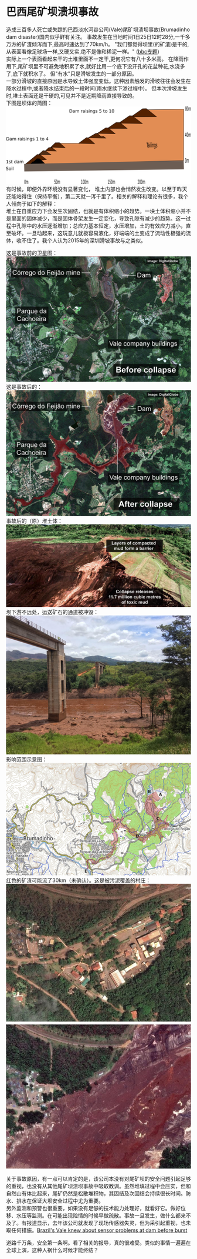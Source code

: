 # 巴西尾矿坝溃坝事故

造成三百多人死亡或失踪的巴西淡水河谷公司(Vale)尾矿坝溃坝事故(Brumadinho dam disaster)国内似乎鲜有关注。 事故发生在当地时间1日25日12时28分,一千多万方的矿渣倾泻而下,最高时速达到了70km/h。 "我们都觉得坝里(的矿渣)是干的,从表面看像足球场一样,又硬又实,绝不是像和稀泥一样。" ([bbc专题](https://www.bbc.co.uk/news/resources/idt-sh/brazil_dam_disaster))  
实际上一个表面看起来干的土堆里面不一定干,更何况它有八十多米高。 在降雨作用下,尾矿坝里不可避免地积累了水,就好比用一个底下没开孔的花盆种花,水浇多了,底下就积水了。 但"有水"只是滑坡发生的一部分原因。  
一部分滑坡的直接原因是水导致土体强度变低。这种因素触发的滑坡往往会发生在降水过程中,或者降水结束后的一段时间(雨水继续下渗过程中)。 但本次滑坡发生时,堆土表面还是干硬的,可见并不是近期降雨直接导致的。  
下图是坝体的简图：  
![坝体示意图](pic/e.png)
有时候，即便外界环境没有显著变化， 堆土内部也会悄然发生改变。以至于昨天还能站得住（保持平衡），第二天就一泻千里了。相关的解释和理论有很多，我个人倾向于如下的解释：  
堆土在自重应力下会发生次固结，也就是有体积缩小的趋势。一块土体积缩小并不是里面的固体减少，而是固体骨架发生一定变化，导致孔隙有减少的趋势。这一过程中孔隙中的水压逐渐增加；总应力基本恒定，水压增加，土的有效应力减小，直至破坏。一旦动起来，这玩意儿就极容易液化，好端端的土变成了流动性极强的流体，收不住了。我个人认为2015年的深圳滑坡事故与之类似。  

这是事故前的卫星图：  
![事故前卫星图](pic/a.png)
这是事故后的：  
![事故后卫星图](pic/b.png)
事故后的（原）堆土体：  
![现场照片:坝](pic/c.png)
坝下游不远处，运送矿石的通道被冲毁：  
![现场照片:运送矿石的通道被冲毁](pic/d.jpg)
影响范围示意图：  
![影响范围示意图](pic/f.jpg)
红色的矿渣可能流了30km（未确认）。这是被污泥覆盖的村庄：
![被污泥覆盖的村庄](pic/g.jpeg)

关于事故原因，有一点可以肯定的是，该公司本没有对尾矿坝的安全问题引起足够的重视，也没有从其他尾矿坝溃坝事故中吸取教训。虽然堆填过程中会压实，但和自然山有体比起来，尾矿仍然是松散堆积物，其固结及次固结会持续很长时间。防水、排水在保证大坝安全过程中尤为重要。  
另外监测和预警也很重要，如果没有足够的技术能力处理好，就看好它。做好位移、水压等监测。在可能出现险情的时候早做疏散。事故一旦发生，做什么都来不及了。有报道显示，去年该公司就发现了现场传感器失灵，但为采引起重视，也未取任何措施。[Brazil's Vale knew about sensor problems at dam before burst](
https://www.reuters.com/article/us-vale-sa-disaster-sensors/brazils-vale-knew-about-sensor-problems-at-dam-before-burst-globo-tv-idUSKCN1PV2MS)  

道路千万条，安全第一条啊。看了相关的报导，真的很难受。类似的事情一遍遍在全球上演，这种人祸什么时候才能终结？  
